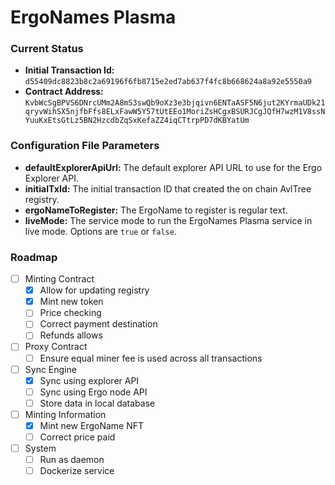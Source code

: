 # ErgoNames Plasma

### Current Status

- **Initial Transaction Id:** `d55409dc8823b8c2a69196f6fb8715e2ed7ab637f4fc8b668624a8a92e5550a9`
- **Contract Address:** `KvbWcSgBPVS6DNrcUMm2A8mS3swQb9oXz3e3bjqivn6ENTaASF5N6jut2KYrmaUDk21qryvWihSX5njfbFfs8ELxFawW5Y57tUtEEo1MoriZsHCgxBSURJCgJQfH7wzM1V8ssNYuuKxEtsGtLz5BN2HzcdbZqSxKefaZZ4iqCTtrpPD7dKBYatUm`

### Configuration File Parameters

- **defaultExplorerApiUrl:** The default explorer API URL to use for the Ergo Explorer API.
- **initialTxId:** The initial transaction ID that created the on chain AvlTree registry.
- **ergoNameToRegister:** The ErgoName to register is regular text.
- **liveMode:** The service mode to run the ErgoNames Plasma service in live mode. Options are `true` or `false`.

### Roadmap

- [ ] Minting Contract
  - [X] Allow for updating registry
  - [X] Mint new token
  - [ ] Price checking
  - [ ] Correct payment destination
  - [ ] Refunds allows
- [ ] Proxy Contract
  - [ ] Ensure equal miner fee is used across all transactions
- [ ] Sync Engine
  - [X] Sync using explorer API
  - [ ] Sync using Ergo node API
  - [ ] Store data in local database
- [ ] Minting Information
  - [X] Mint new ErgoName NFT
  - [ ] Correct price paid
- [ ] System
  - [ ] Run as daemon
  - [ ] Dockerize service